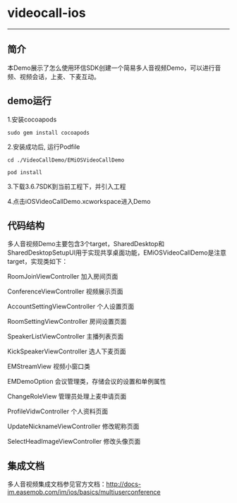 # videocall-ios
--------
## 简介
本Demo展示了怎么使用环信SDK创建一个简易多人音视频Demo，可以进行音频、视频会话，上麦、下麦互动。

## demo运行

1.安装cocoapods

```
sudo gem install cocoapods
```
2.安装成功后, 运行Podfile

```
cd ./VideoCallDemo/EMiOSVideoCallDemo

pod install

```
3.下载3.6.7SDK到当前工程下，并引入工程

4.点击iOSVideoCallDemo.xcworkspace进入Demo

## 代码结构
多人音视频Demo主要包含3个target，SharedDesktop和SharedDesktopSetupUI用于实现共享桌面功能，EMiOSVideoCallDemo是注意target，实现类如下：

RoomJoinViewController 加入房间页面

ConferenceViewController 视频展示页面

AccountSettingViewController 个人设置页面

RoomSettingViewController 房间设置页面

SpeakerListViewController 主播列表页面

KickSpeakerViewController 选人下麦页面

EMStreamView                   视频小窗口类

EMDemoOption                   会议管理类，存储会议的设置和单例属性

ChangeRoleView                 管理员处理上麦申请页面

ProfileVidwController          个人资料页面

UpdateNicknameViewController   修改昵称页面

SelectHeadImageViewController  修改头像页面


## 集成文档
多人音视频集成文档参见官方文档：http://docs-im.easemob.com/im/ios/basics/multiuserconference
